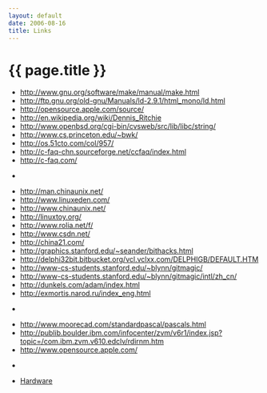 ```yaml
---
layout: default
date: 2006-08-16
title: Links
---
```


# {{ page.title }}

- <http://www.gnu.org/software/make/manual/make.html>
- <http://ftp.gnu.org/old-gnu/Manuals/ld-2.9.1/html_mono/ld.html>
- <http://opensource.apple.com/source/>
- <http://en.wikipedia.org/wiki/Dennis_Ritchie>
- <http://www.openbsd.org/cgi-bin/cvsweb/src/lib/libc/string/>
- <http://www.cs.princeton.edu/~bwk/>
- <http://os.51cto.com/col/957/>
- <http://c-faq-chn.sourceforge.net/ccfaq/index.html>
- <http://c-faq.com/>
*  
- <http://man.chinaunix.net/>
- <http://www.linuxeden.com/>
- <http://www.chinaunix.net/>
- <http://linuxtoy.org/>
- <http://www.rolia.net/f/>
- <http://www.csdn.net/>
- <http://china21.com/>
- <http://graphics.stanford.edu/~seander/bithacks.html>
- <http://delphi32bit.bitbucket.org/vcl.vclxx.com/DELPHIGB/DEFAULT.HTM>
- <http://www-cs-students.stanford.edu/~blynn/gitmagic/>
- <http://www-cs-students.stanford.edu/~blynn/gitmagic/intl/zh_cn/>
- <http://dunkels.com/adam/index.html>
- <http://exmortis.narod.ru/index_eng.html>
* 
- <http://www.moorecad.com/standardpascal/pascals.html>
- <http://publib.boulder.ibm.com/infocenter/zvm/v6r1/index.jsp?topic=/com.ibm.zvm.v610.edclv/rdirnm.htm>
- <http://www.opensource.apple.com/>
*
- [Hardware][101]

  [101]: ./hardware "hardware links"

 
